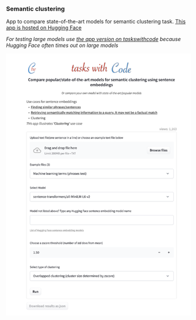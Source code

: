 ### Semantic clustering
App to compare state-of-the-art models for semantic clustering task. [This app is hosted on Hugging Face](https://huggingface.co/spaces/taskswithcode/semantic_clustering)

_For testing large models use [the app version on taskswithcode](http://taskswithcode.com/semantic_clustering/) because Hugging Face often times out on large models_

<img src="picture.png" width="600">

